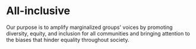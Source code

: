 # All-inclusive
Our purpose is to amplify marginalized groups' voices by promoting diversity, equity, and inclusion for all communities and bringing attention to the biases that hinder equality throughout society.
